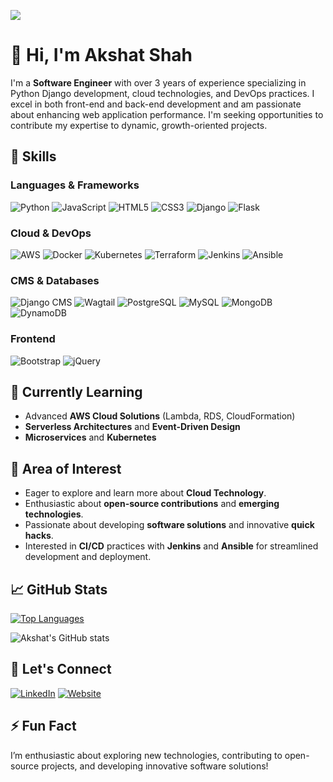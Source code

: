 ![](https://komarev.com/ghpvc/?username=akshat2203&color=000000)

# 👋 Hi, I'm Akshat Shah

I'm a **Software Engineer** with over 3 years of experience specializing in Python Django development, cloud technologies, and DevOps practices. I excel in both front-end and back-end development and am passionate about enhancing web application performance. I'm seeking opportunities to contribute my expertise to dynamic, growth-oriented projects.

## 🚀 Skills

### Languages & Frameworks
![Python](https://img.shields.io/badge/-Python-3776AB?logo=python&logoColor=white)
![JavaScript](https://img.shields.io/badge/-JavaScript-F7DF1E?logo=javascript&logoColor=black)
![HTML5](https://img.shields.io/badge/-HTML5-E34F26?logo=html5&logoColor=white)
![CSS3](https://img.shields.io/badge/-CSS3-1572B6?logo=css3&logoColor=white)
![Django](https://img.shields.io/badge/-Django-092E20?logo=django&logoColor=white)
![Flask](https://img.shields.io/badge/-Flask-000000?logo=flask&logoColor=white)

### Cloud & DevOps
![AWS](https://img.shields.io/badge/-AWS-232F3E?logo=amazon-aws&logoColor=white)
![Docker](https://img.shields.io/badge/-Docker-2496ED?logo=docker&logoColor=white)
![Kubernetes](https://img.shields.io/badge/-Kubernetes-326CE5?logo=kubernetes&logoColor=white)
![Terraform](https://img.shields.io/badge/-Terraform-7B42BC?logo=terraform&logoColor=white)
![Jenkins](https://img.shields.io/badge/-Jenkins-D24939?logo=jenkins&logoColor=white)
![Ansible](https://img.shields.io/badge/-Ansible-EE0000?logo=ansible&logoColor=white)

### CMS & Databases
![Django CMS](https://img.shields.io/badge/-Django%20CMS-092E20?logo=django&logoColor=white)
![Wagtail](https://img.shields.io/badge/-Wagtail-0C4B33?logo=wagtail&logoColor=white)
![PostgreSQL](https://img.shields.io/badge/-PostgreSQL-336791?logo=postgresql&logoColor=white)
![MySQL](https://img.shields.io/badge/-MySQL-00758F?logo=mysql&logoColor=white)
![MongoDB](https://img.shields.io/badge/-MongoDB-47A248?logo=mongodb&logoColor=white)
![DynamoDB](https://img.shields.io/badge/-DynamoDB-4053D6?logo=amazon-dynamodb&logoColor=white)

### Frontend
![Bootstrap](https://img.shields.io/badge/-Bootstrap-563D7C?logo=bootstrap&logoColor=white)
![jQuery](https://img.shields.io/badge/-jQuery-0769AD?logo=jquery&logoColor=white)

## 🌱 Currently Learning
- Advanced **AWS Cloud Solutions** (Lambda, RDS, CloudFormation)
- **Serverless Architectures** and **Event-Driven Design**
- **Microservices** and **Kubernetes**

## 🌟 Area of Interest
- Eager to explore and learn more about **Cloud Technology**.
- Enthusiastic about **open-source contributions** and **emerging technologies**.
- Passionate about developing **software solutions** and innovative **quick hacks**.
- Interested in **CI/CD** practices with **Jenkins** and **Ansible** for streamlined development and deployment.

## 📈 GitHub Stats

[![Top Languages](https://github-readme-stats.vercel.app/api/top-langs/?username=akshat2203&layout=compact&theme=radical)](https://github.com/anuraghazra/github-readme-stats)

![Akshat's GitHub stats](https://github-readme-stats.vercel.app/api?username=akshat2203&show_icons=true&theme=radical)



## 💼 Let's Connect

[![LinkedIn](https://img.shields.io/badge/LinkedIn-0A66C2?logo=linkedin&logoColor=white&style=for-the-badge)](https://www.linkedin.com/in/akshat-shah-6495a518a)
[![Website](https://img.shields.io/badge/Website-000000?logoColor=white&style=for-the-badge)](http://www.akshatshah.site/)


## ⚡ Fun Fact
I’m enthusiastic about exploring new technologies, contributing to open-source projects, and developing innovative software solutions!
